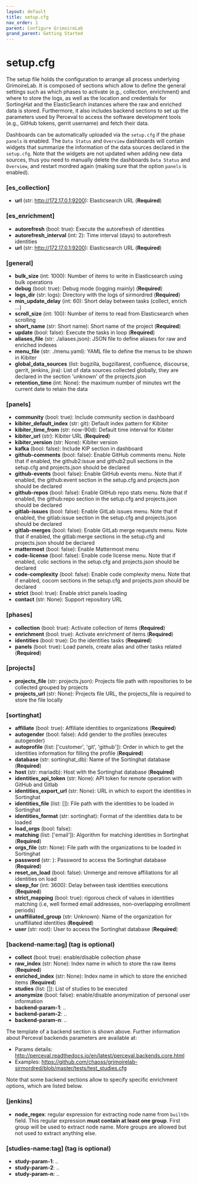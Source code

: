 ```yaml
---
layout: default
title: setup.cfg
nav_order: 1
parent: Configure GrimoireLab
grand_parent: Getting Started
---
```


# setup.cfg

The setup file holds the configuration to arrange all process underlying
GrimoireLab. It is composed of sections which allow to define the general
settings such as which phases to activate (e.g., collection, enrichment) and
where to store the logs, as well as the location and credentials for SortingHat
and the ElasticSearch instances where the raw and enriched data is stored.
Furthermore, it also includes backend sections to set up the parameters used by
Perceval to access the software development tools (e.g., GitHub tokens, gerrit
username) and fetch their data.

Dashboards can be automatically uploaded via the `setup.cfg` if the phase
`panels` is enabled. The `Data Status` and `Overview` dashboards will contain
widgets that summarize the information of the data sources declared in the
`setup.cfg`. Note that the widgets are not updated when adding new data sources,
thus you need to manually delete the dashboards `Data Status` and `Overview`,
and restart mordred again (making sure that the option `panels` is enabled).

### [es_collection]

- **url** (str: http://172.17.0.1:9200): Elasticsearch URL (**Required**)

### [es_enrichment]

- **autorefresh** (bool: true): Execute the autorefresh of identities
- **autorefresh_interval** (int: 2): Time interval (days) to autorefresh
  identities
- **url** (str: http://172.17.0.1:9200): Elasticsearch URL (**Required**)

### [general]

- **bulk_size** (int: 1000): Number of items to write in Elasticsearch using
  bulk operations
- **debug** (bool: true): Debug mode (logging mainly) (**Required**)
- **logs_dir** (str: logs): Directory with the logs of sirmordred (**Required**)
- **min_update_delay** (int: 60): Short delay between tasks (collect, enrich
  ...)
- **scroll_size** (int: 100): Number of items to read from Elasticsearch when
  scrolling
- **short_name** (str: Short name): Short name of the project (**Required**)
- **update** (bool: false): Execute the tasks in loop (**Required**)
- **aliases_file** (str: ./aliases.json): JSON file to define aliases for raw
  and enriched indexes
- **menu_file** (str: ./menu.yaml): YAML file to define the menus to be shown in
  Kibiter
- **global_data_sources** (list: bugzilla, bugzillarest, confluence, discourse,
  gerrit, jenkins, jira): List of data sources collected globally, they are
  declared in the section 'unknown' of the projects.json
- **retention_time** (int: None): the maximum number of minutes wrt the current
  date to retain the data

### [panels]

- **community** (bool: true): Include community section in dashboard
- **kibiter_default_index** (str: git): Default index pattern for Kibiter
- **kibiter_time_from** (str: now-90d): Default time interval for Kibiter
- **kibiter_url** (str): Kibiter URL (**Required**)
- **kibiter_version** (str: None): Kibiter version
- **kafka** (bool: false): Include KIP section in dashboard
- **github-comments** (bool: false): Enable GitHub comments menu. Note that if
  enabled, the github2:issue and github2:pull sections in the setup.cfg and
  projects.json should be declared
- **github-events** (bool: false): Enable GitHub events menu. Note that if
  enabled, the github:event section in the setup.cfg and projects.json should be
  declared
- **github-repos** (bool: false): Enable GitHub repo stats menu. Note that if
  enabled, the github:repo section in the setup.cfg and projects.json should be
  declared
- **gitlab-issues** (bool: false): Enable GitLab issues menu. Note that if
  enabled, the gitlab:issue section in the setup.cfg and projects.json should be
  declared
- **gitlab-merges** (bool: false): Enable GitLab merge requests menu. Note that
  if enabled, the gitlab:merge sections in the setup.cfg and projects.json
  should be declared
- **mattermost** (bool: false): Enable Mattermost menu
- **code-license** (bool: false): Enable code license menu. Note that if
  enabled, colic sections in the setup.cfg and projects.json should be declared
- **code-complexity** (bool: false): Enable code complexity menu. Note that if
  enabled, cocom sections in the setup.cfg and projects.json should be declared
- **strict** (bool: true): Enable strict panels loading
- **contact** (str: None): Support repository URL

### [phases]

- **collection** (bool: true): Activate collection of items (**Required**)
- **enrichment** (bool: true): Activate enrichment of items (**Required**)
- **identities** (bool: true): Do the identities tasks (**Required**)
- **panels** (bool: true): Load panels, create alias and other tasks related
  (**Required**)

### [projects]

- **projects_file** (str: projects.json): Projects file path with repositories
  to be collected grouped by projects
- **projects_url** (str: None): Projects file URL, the projects_file is required
  to store the file locally

### [sortinghat]

- **affiliate** (bool: true): Affiliate identities to organizations
  (**Required**)
- **autogender** (bool: false): Add gender to the profiles (executes autogender)
- **autoprofile** (list: ['customer', 'git', 'github']): Order in which to get
  the identities information for filling the profile (**Required**)
- **database** (str: sortinghat_db): Name of the Sortinghat database
  (**Required**)
- **host** (str: mariadb): Host with the Sortinghat database (**Required**)
- **identities_api_token** (str: None): API token for remote operation with
  GitHub and Gitlab
- **identities_export_url** (str: None): URL in which to export the identities
  in Sortinghat
- **identities_file** (list: []): File path with the identities to be loaded in
  Sortinghat
- **identities_format** (str: sortinghat): Format of the identities data to be
  loaded
- **load_orgs** (bool: false):
- **matching** (list: ['email']): Algorithm for matching identities in
  Sortinghat (**Required**)
- **orgs_file** (str: None): File path with the organizations to be loaded in
  Sortinghat
- **password** (str: ): Password to access the Sortinghat database
  (**Required**)
- **reset_on_load** (bool: false): Unmerge and remove affiliations for all
  identities on load
- **sleep_for** (int: 3600): Delay between task identities executions
  (**Required**)
- **strict_mapping** (bool: true): rigorous check of values in identities
  matching (i.e, well formed email addresses, non-overlapping enrollment
  periods)
- **unaffiliated_group** (str: Unknown): Name of the organization for
  unaffiliated identities (**Required**)
- **user** (str: root): User to access the Sortinghat database (**Required**)

### [backend-name:tag] (tag is optional)

- **collect** (bool: true): enable/disable collection phase
- **raw_index** (str: None): Index name in which to store the raw items
  (**Required**)
- **enriched_index** (str: None): Index name in which to store the enriched
  items (**Required**)
- **studies** (list: []): List of studies to be executed
- **anonymize** (bool: false): enable/disable anonymization of personal user
  information
- **backend-param-1**: ..
- **backend-param-2**: ..
- **backend-param-n**: ..

The template of a backend section is shown above. Further information about
Perceval backends parameters are available at:

- Params details:
  http://perceval.readthedocs.io/en/latest/perceval.backends.core.html
- Examples:
  https://github.com/chaoss/grimoirelab-sirmordred/blob/master/tests/test_studies.cfg

Note that some backend sections allow to specify specific enrichment options,
which are listed below.

### [jenkins]

- **node_regex**: regular expression for extracting node name from `builtOn`
  field. This regular expression **must contain at least one group**. First
  group will be used to extract node name. More groups are allowed but not used
  to extract anything else.

### [studies-name:tag] (tag is optional)

- **study-param-1**: ..
- **study-param-2**: ..
- **study-param-n**: ..

